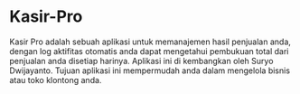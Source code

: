 # Kasir-Pro
Kasir Pro adalah sebuah aplikasi untuk memanajemen hasil penjualan anda, dengan log aktifitas otomatis anda dapat mengetahui pembukuan total dari penjualan anda disetiap harinya. Aplikasi ini di kembangkan oleh Suryo Dwijayanto. Tujuan aplikasi ini mempermudah anda dalam mengelola bisnis atau toko klontong anda.
